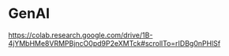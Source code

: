 # GenAI
https://colab.research.google.com/drive/1B-4jYMbHMe8VRMPBjncO0pd9P2eXMTck#scrollTo=rIDBg0nPHlSf
